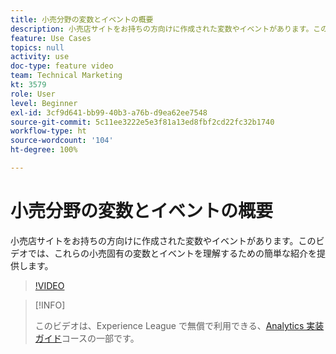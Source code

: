 ```yaml
---
title: 小売分野の変数とイベントの概要
description: 小売店サイトをお持ちの方向けに作成された変数やイベントがあります。このビデオでは、これらの小売固有の変数とイベントを理解するための簡単な紹介を提供します。
feature: Use Cases
topics: null
activity: use
doc-type: feature video
team: Technical Marketing
kt: 3579
role: User
level: Beginner
exl-id: 3cf9d641-bb99-40b3-a76b-d9ea62ee7548
source-git-commit: 5c11ee3222e5e3f81a13ed8fbf2cd22fc32b1740
workflow-type: ht
source-wordcount: '104'
ht-degree: 100%

---
```


# 小売分野の変数とイベントの概要

小売店サイトをお持ちの方向けに作成された変数やイベントがあります。このビデオでは、これらの小売固有の変数とイベントを理解するための簡単な紹介を提供します。

>[!VIDEO](https://video.tv.adobe.com/v/28750/?quality=12)

>[!INFO]
>
> このビデオは、Experience League で無償で利用できる、[Analytics 実装ガイド](https://experienceleague.adobe.com/?recommended=Analytics-D-1-2019.1)コースの一部です。